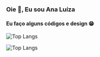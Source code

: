### Oie 🤠, Eu sou Ana Luíza
#### Eu faço alguns códigos e design 😁

![Top Langs](https://github-readme-stats.vercel.app/api/top-langs/?username=analarap&hide=javascript,css,scss,html&theme=tokyonight)

![Top Langs](https://github-readme-stats.vercel.app/api?username=analarap&theme=dracula&show_icons=true)
<!--
**analuztx/analuztx** is a ✨ _special_ ✨ repository because its `README.md` (this file) appears on your GitHub profile.

Here are some ideas to get you started:

- 🔭 I’m currently working on ...
- 🌱 I’m currently learning ...
- 👯 I’m looking to collaborate on ...
- 🤔 I’m looking for help with ...
- 💬 Ask me about ...
- 📫 How to reach me: ...
- 😄 Pronouns: ...
- ⚡ Fun fact: ...
-->
